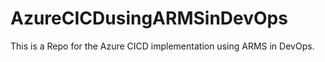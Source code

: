 # AzureCICDusingARMSinDevOps
This is a Repo for the Azure CICD implementation using ARMS in DevOps.
